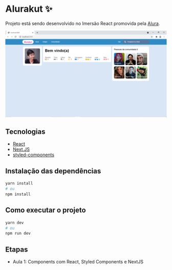# Alurakut ✨

Projeto está sendo desenvolvido no Imersão React promovida pela [Alura](https://www.alura.com.br/).

![Página inicial da Imersão React](https://github.com/MarcosTsujino/alurakut/blob/main/images/pagina-inicial.png)

## Tecnologias
 - [React](https://reactjs.org)
 - [Next.JS](https://nextjs.org/)
 - [styled-components](https://styled-components.com/)


## Instalação das dependências
```bash
yarn install
# ou
npm install
```

## Como executar o projeto

```bash
yarn dev
# ou
npm run dev
```

## Etapas
 - Aula 1: Components com React, Styled Components e NextJS
